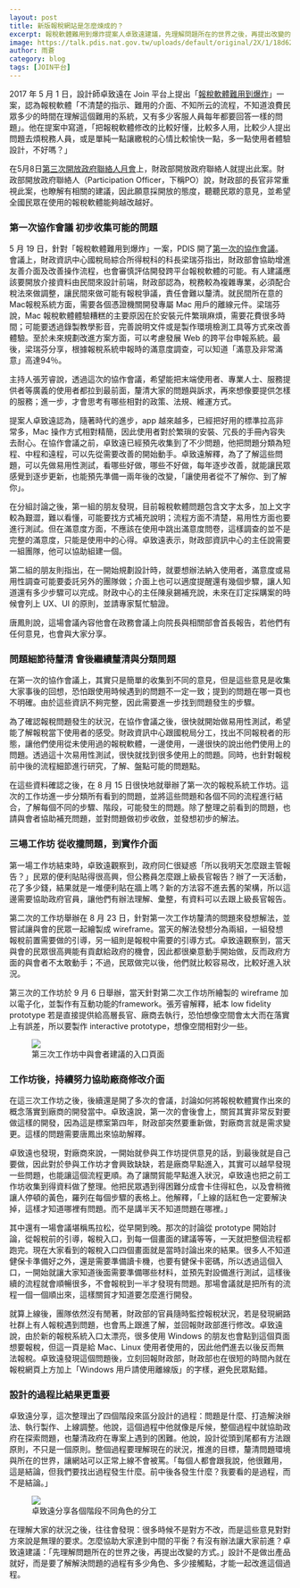 ```yaml
---
layout: post
title: 新版報稅網站是怎麼煉成的？
excerpt: 報稅軟體難用到爆炸提案人卓致遠建議，先理解問題所在的世界之後，再提出改變的方式。設計不是做出產品就好，而是要了解解決問題的過程有多少角色、多少接觸點，才能一起改進這個過程。
image: https://talk.pdis.nat.gov.tw/uploads/default/original/2X/1/18d62fbe87def3f6a68bbbea5b26f2aa37572015.jpg
author: 雨蒼
category: blog
tags: [JOIN平台]
---
```


2017 年 5 月 1 日，設計師卓致遠在 Join 平台上提出「[報稅軟體難用到爆炸](https://join.gov.tw/idea/detail/750df7c4-550f-47ae-84ee-39eba6dabb23/discuss)」一案，認為報稅軟體「不清楚的指示、難用的介面、不知所云的流程，不知道浪費民眾多少的時間在理解這個難用的系統，又有多少客服人員每年都要回答一樣的問題」。他在提案中寫道，「把報稅軟體修改的比較好懂，比較多人用，比較少人提出問題去煩稅務人員，或是單純一點讓繳稅的心情比較愉快一點，多一點使用者體驗設計，不好嗎？」

在5月8日[第三次開放政府聯絡人月會](https://sayit.pdis.nat.gov.tw/2017-05-08-%E9%96%8B%E6%94%BE%E6%94%BF%E5%BA%9C-po-%E7%AC%AC%E4%B8%89%E6%AC%A1%E6%9C%88%E6%9C%83)上，財政部開放政府聯絡人就提出此案。財政部開放政府聯絡人（Participation Officer，下稱PO）說，財政部的長官非常重視此案，也瞭解有相關的建議，因此願意採開放的態度，聽聽民眾的意見，並希望全國民眾在使用的報稅軟體能夠越改越好。

### 第一次協作會議 初步收集可能的問題

5 月 19 日，針對「報稅軟體難用到爆炸」一案，PDIS 開了[第一次的協作會議](https://sayit.pdis.nat.gov.tw/2017-05-19-%E9%96%8B%E6%94%BE%E6%94%BF%E5%BA%9C%E8%81%AF%E7%B5%A1%E4%BA%BA%E7%AC%AC%E4%B8%83%E6%AC%A1%E5%8D%94%E4%BD%9C%E6%9C%83%E8%AD%B0)。會議上，財政資訊中心國稅局綜合所得稅科的科長梁瑞芬指出，財政部會協助增進友善介面及改善操作流程，也會審慎評估開發跨平台報稅軟體的可能。有人建議應該要開放介接資料由民間來設計前端，財政部認為，稅務較為複雜專業，必須配合稅法來做調整，讓民間來做可能有報稅爭議，責任會難以釐清。就民間所在意的Mac報稅系統方面，需要各個憑證機關開發專屬 Mac 用戶的離線元件。梁瑞芬說，Mac 報稅軟體體驗糟糕的主要原因在於安裝元件繁瑣麻煩，需要花費很多時間；可能要透過錄製教學影音，完善說明文件或是製作環境檢測工具等方式來改善體驗。至於未來規劃改進方案方面，可以考慮發展 Web 的跨平台申報系統。最後，梁瑞芬分享，根據報稅系統申報時的滿意度調查，可以知道「滿意及非常滿意」高達94％。

主持人張芳睿說，透過這次的協作會議，希望能把末端使用者、專業人士、服務提供者等廣義的使用者都拉到最前面，釐清大家的問題與訴求，再來想像要提供怎樣的服務；進一步，才會思考有哪些相對的政策、法規、維運方式。

提案人卓致遠認為，隨著時代的進步，app 越來越多，已經把好用的標準拉高非常多，Mac 操作方式相對精簡，因此使用者對於繁瑣的安裝、冗長的手冊內容失去耐心。在協作會議之前，卓致遠已經預先收集到了不少問題，他把問題分類為短程、中程和遠程，可以先從需要改善的開始動手。卓致遠解釋，為了了解這些問題，可以先做易用性測試，看哪些好做，哪些不好做，每年逐步改善，就能讓民眾感覺到逐步更新，也能預先準備一兩年後的改變，「讓使用者從不了解你、到了解你」。

在分組討論之後，第一組的朋友發現，目前報稅軟體問題包含文字太多，加上文字較為艱澀，難以看懂，可能要找方式補充說明；流程方面不清楚，易用性方面也要進行測試。但在滿意度方面，不應該在使用中跳出滿意度問卷，這樣調查的並不是完整的滿意度，只能是使用中的心得。卓致遠表示，財政部資訊中心的主任說需要一組團隊，他可以協助組建一個。

第二組的朋友則指出，在一開始規劃設計時，就要想辦法納入使用者，滿意度或易用性調查可能要委託另外的團隊做；介面上也可以適度提醒還有幾個步驟，讓人知道還有多少步驟可以完成。財政中心的主任陳泉錫補充說，未來在訂定採購案的時候會列上 UX、UI 的原則，並請專家幫忙驗證。

唐鳳則說，這場會議內容他會在政務會議上向院長與相關部會首長報告，若他們有任何意見，也會與大家分享。

### 問題細節待釐清 會後繼續釐清與分類問題

在第一次的協作會議上，其實只是簡單的收集到不同的意見，但是這些意見是收集大家事後的回想，恐怕跟使用時候遇到的問題不一定一致；提到的問題在哪一頁也不明確。由於這些資訊不夠完整，因此需要進一步找到問題發生的步驟。

為了確認報稅問題發生的狀況，在協作會議之後，很快就開始做易用性測試，希望能了解報稅當下使用者的感受。財政資訊中心跟國稅局分工，找出不同報稅者的形態，讓他們使用從未使用過的報稅軟體，一邊使用，一邊很快的說出他們使用上的問題。透過這十次易用性測試，很快就找到很多使用上的問題。同時，也針對報稅前中後的流程細節進行研究，了解、盤點可能的問題點。

在這些資料確認之後，在 8 月 15 日很快地就舉辦了第一次的報稅系統工作坊。這次的工作坊進一步分類所有看到的問題，並將這些問題和各個不同的流程進行結合，了解每個不同的步驟、階段，可能發生的問題。除了整理之前看到的問題，也請與會者協助補充問題，並對問題做初步收斂，並發想初步的解法。

### 三場工作坊 從收攏問題，到實作介面

第一場工作坊結束時，卓致遠觀察到，政府同仁很疑惑「所以我明天怎麼跟主管報告？」民眾的便利貼貼得很高興，但公務員怎麼跟上級長官報告？辦了一天活動，花了多少錢，結果就是一堆便利貼在牆上嗎？新的方法容不進去舊的架構，所以這邊需要協助政府官員，讓他們有辦法理解、彙整，有資料可以去跟上級長官報告。

第二次的工作坊舉辦在 8 月 23 日，針對第一次工作坊釐清的問題來發想解法，並嘗試讓與會的民眾一起繪製成 wireframe。當天的解法發想分為兩組，一組發想報稅前置需要做的引導，另一組則是報稅中需要的引導方式。卓致遠觀察到，當天與會的民眾很高興能有貢獻給政府的機會，因此都很樂意動手開始做，反而政府方面的與會者不太敢動手；不過，民眾做完以後，他們就比較容易改，比較好進入狀況。

第三次的工作坊於 9 月 6 日舉辦，當天針對第二次工作坊所繪製的 wireframe 加以電子化，並製作有互動功能的framework。張芳睿解釋，紙本 low fidelity prototype 若是直接提供給高層長官、廠商去執行，恐怕想像空間會太大而在落實上有誤差，所以要製作 interactive prototype，想像空間相對少一些。

<figure>
  <img src="https://talk.pdis.nat.gov.tw/uploads/default/original/2X/d/d42bf895ff75a92d08b92dd002ab9ef794957197.JPG">
  <figcaption>第三次工作坊中與會者建議的入口頁面</figcaption>
</figure>

### 工作坊後，持續努力協助廠商修改介面

在這三次工作坊之後，後續還是開了多次的會議，討論如何將報稅軟體實作出來的概念落實到廠商的開發當中。卓致遠說，第一次的會後會上，關貿其實非常反對要做這樣的開發，因為這是標案第四年，財政部突然要重新做，對廠商言就是需求變更。這樣的問題需要唐鳳出來協助解釋。

卓致遠也發現，對廠商來說，一開始就參與工作坊提供意見的話，到最後就是自己要做，因此對於參與工作坊才會興致缺缺，若是廠商早點進入，其實可以越早發現一些問題，也能讓這個流程更順。為了讓關貿能早點進入狀況，卓致遠也把之前工作坊收集到得資料做了整理。他把民眾遇到得困難分成會卡住得紅色，以及會稍微讓人停頓的黃色，羅列在每個步驟的表格上。他解釋，「上線的話紅色一定要解決掉，這樣才知道哪裡有問題。而不是講半天不知道問題在哪裡。」

其中還有一場會議堪稱馬拉松，從早開到晚。那次的討論從 prototype 開始討論，從報稅前的引導，報稅入口，到每一個畫面的建議等等，一天就把整個流程都跑完。現在大家看到的報稅入口四個畫面就是當時討論出來的結果。很多人不知道健保卡準備好之外，還是需要準備讀卡機，也要有健保卡密碼，所以透過這個入口，一開始就讓大家知道後面需要準備哪些材料，並預先對設備進行測試，這樣後續的流程就會順暢很多，不會報稅到一半才發現有問題。那場會議就是把所有的流程一個一個順出來，這樣關貿才知道要怎麼進行開發。

就算上線後，團隊依然沒有閒著，財政部的官員隨時監控報稅狀況，若是發現網路社群上有人報稅遇到問題，也會馬上跟進了解，並回報財政部進行修改。卓致遠說，由於新的報稅系統入口太漂亮，很多使用 Windows 的朋友也會點到這個頁面想要報稅，但這一頁是給 Mac、Linux 使用者使用的，因此他們進去以後反而無法報稅。卓致遠發現這個問題後，立刻回報財政部，財政部也在很短的時間內就在報稅網頁上方加上「Windows 用戶請使用離線版」的字樣，避免民眾點錯。

### 設計的過程比結果更重要

卓致遠分享，這次整理出了四個階段來區分設計的過程：問題是什麼、打造解決辦法、執行製作、上線調整。他說，這個過程中他就像是斥候，整個過程中就協助政府在探索問題，也釐清政府在專案上遇到的困難。他說，設計從頭到尾都有方法跟原則，不只是一個原則。整個過程要理解現在的狀況，推進的目標，釐清問題環境與所在的世界，讓網站可以正常上線不會被罵。「每個人都會跟我說，他很難用，這是結論，但我們要找出過程發生什麼。前中後各發生什麼？我要看的是過程，而不是結論。」

<figure>
  <img src="https://talk.pdis.nat.gov.tw/uploads/default/original/2X/2/2a3ca5df6c3bb079db4f0edf1aff8262d6334481.jpg">
  <figcaption>卓致遠分享各個階段不同角色的分工</figcaption>
</figure>

在理解大家的狀況之後，往往會發現：很多時候不是對方不改，而是這些意見對對方來說是無理的要求。怎麼協助大家達到中間的平衡？有沒有辦法讓大家前進？卓致遠建議：「先理解問題所在的世界之後，再提出改變的方式。」設計不是做出產品就好，而是要了解解決問題的過程有多少角色、多少接觸點，才能一起改進這個過程。
